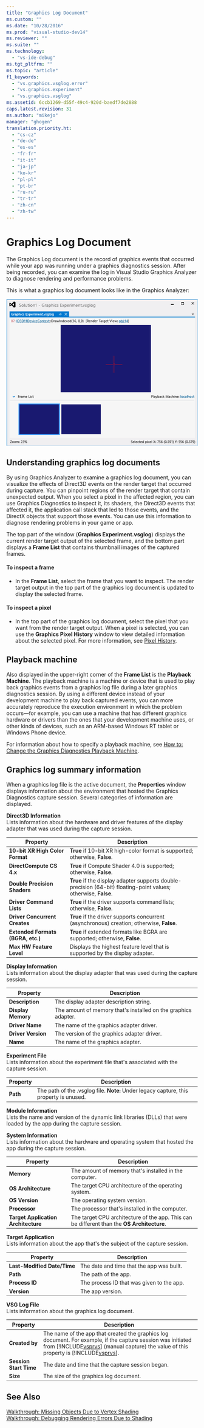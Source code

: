 ```yaml
---
title: "Graphics Log Document"
ms.custom: ""
ms.date: "10/28/2016"
ms.prod: "visual-studio-dev14"
ms.reviewer: ""
ms.suite: ""
ms.technology: 
  - "vs-ide-debug"
ms.tgt_pltfrm: ""
ms.topic: "article"
f1_keywords: 
  - "vs.graphics.vsglog.error"
  - "vs.graphics.experiment"
  - "vs.graphics.vsglog"
ms.assetid: 6ccb1269-d55f-49c4-920d-baedf7de2888
caps.latest.revision: 31
ms.author: "mikejo"
manager: "ghogen"
translation.priority.ht: 
  - "cs-cz"
  - "de-de"
  - "es-es"
  - "fr-fr"
  - "it-it"
  - "ja-jp"
  - "ko-kr"
  - "pl-pl"
  - "pt-br"
  - "ru-ru"
  - "tr-tr"
  - "zh-cn"
  - "zh-tw"
---
```

# Graphics Log Document
The Graphics Log document is the record of graphics events that occurred while your app was running under a graphics diagnostics session. After being recorded, you can examine the log in Visual Studio Graphics Analyzer to diagnose rendering and performance problems.  
  
 This is what a graphics log document looks like in the Graphics Analyzer:  
  
 ![A graphics log containing two captured frames.](../debugger/media/gfx_diag_demo_graphics_log_orientation.png "gfx_diag_demo_graphics_log_orientation")  
  
## Understanding graphics log documents  
 By using Graphics Analyzer to examine a graphics log document, you can visualize the effects of Direct3D events on the render target that occurred during capture. You can pinpoint regions of the render target that contain unexpected output. When you select a pixel in the affected region, you can use Graphics Diagnostics to inspect it, its shaders, the Direct3D events that affected it, the application call stack that led to those events, and the DirectX objects that support those events. You can use this information to diagnose rendering problems in your game or app.  
  
 The top part of the window (**Graphics Experiment.vsglog**) displays the current render target output of the selected frame, and the bottom part displays a **Frame List** that contains thumbnail images of the captured frames.  
  
#### To inspect a frame  
  
-   In the **Frame List**, select the frame that you want to inspect. The render target output in the top part of the graphics log document is updated to display the selected frame.  
  
#### To inspect a pixel  
  
-   In the top part of the graphics log document, select the pixel that you want from the render target output. When a pixel is selected, you can use the **Graphics Pixel History** window to view detailed information about the selected pixel. For more information, see [Pixel History](../debugger/graphics-pixel-history.md).  
  
## Playback machine  
 Also displayed in the upper-right corner of the **Frame List** is the **Playback Machine**. The playback machine is a machine or device that is used to play back graphics events from a graphics log file during a later graphics diagnostics session. By using a different device instead of your development machine to play back captured events, you can more accurately reproduce the execution environment in which the problem occurs—for example, you can use a machine that has different graphics hardware or drivers than the ones that your development machine uses, or other kinds of devices, such as an ARM-based Windows RT tablet or Windows Phone device.  
  
 For information about how to specify a playback machine, see [How to: Change the Graphics Diagnostics Playback Machine](../debugger/how-to-change-the-graphics-diagnostics-playback-machine.md).  
  
## Graphics log summary information  
 When a graphics log file is the active document, the **Properties** window displays information about the environment that hosted the Graphics Diagnostics capture session. Several categories of information are displayed.  
  
 **Direct3D Information**  
 Lists information about the hardware and driver features of the display adapter that was used during the capture session.  
  
|Property|Description|  
|--------------|-----------------|  
|**10-bit XR High Color Format**|**True** if 10-bit XR high-color format is supported; otherwise, **False**.|  
|**DirectCompute CS 4.x**|**True** if Compute Shader 4.0 is supported; otherwise, **False**.|  
|**Double Precision Shaders**|**True** if the display adapter supports double-precision (64-bit) floating-point values; otherwise, **False**.|  
|**Driver Command Lists**|**True** if the driver supports command lists; otherwise, **False**.|  
|**Driver Concurrent Creates**|**True** if the driver supports concurrent (asynchronous) creation; otherwise, **False**.|  
|**Extended Formats (BGRA, etc.)**|**True** if extended formats like BGRA are supported; otherwise, **False**.|  
|**Max HW Feature Level**|Displays the highest feature level that is supported by the display adapter.|  
  
 **Display Information**  
 Lists information about the display adapter that was used during the capture session.  
  
|Property|Description|  
|--------------|-----------------|  
|**Description**|The display adapter description string.|  
|**Display Memory**|The amount of memory that's installed on the graphics adapter.|  
|**Driver Name**|The name of the graphics adapter driver.|  
|**Driver Version**|The version of the graphics adapter driver.|  
|**Name**|The name of the graphics adapter.|  
  
 **Experiment File**  
 Lists information about the experiment file that's associated with the capture session.  
  
|Property|Description|  
|--------------|-----------------|  
|**Path**|The path of the .vsglog file. **Note:**  Under legacy capture, this property is unused.|  
  
 **Module Information**  
 Lists the name and version of the dynamic link libraries (DLLs) that were loaded by the app during the capture session.  
  
 **System Information**  
 Lists information about the hardware and operating system that hosted the app during the capture session.  
  
|Property|Description|  
|--------------|-----------------|  
|**Memory**|The amount of memory that's installed in the computer.|  
|**OS Architecture**|The target CPU architecture of the operating system.|  
|**OS Version**|The operating system version.|  
|**Processor**|The processor that's installed in the computer.|  
|**Target Application Architecture**|The target CPU architecture of the app. This can be different than the **OS Architecture**.|  
  
 **Target Application**  
 Lists information about the app that's the subject of the capture session.  
  
|Property|Description|  
|--------------|-----------------|  
|**Last-Modified Date/Time**|The date and time that the app was built.|  
|**Path**|The path of the app.|  
|**Process ID**|The process ID that was given to the app.|  
|**Version**|The app version.|  
  
 **VSG Log File**  
 Lists information about the graphics log document.  
  
|Property|Description|  
|--------------|-----------------|  
|**Created by**|The name of the app that created the graphics log document. For example, if the capture session was initiated from [!INCLUDE[vsprvs](../code-quality/includes/vsprvs_md.md)] (manual capture) the value of this property is [!INCLUDE[vsprvs](../code-quality/includes/vsprvs_md.md)].|  
|**Session Start Time**|The date and time that the capture session began.|  
|**Size**|The size of the graphics log document.|  
  
## See Also  
 [Walkthrough: Missing Objects Due to Vertex Shading](../debugger/walkthrough-missing-objects-due-to-vertex-shading.md)   
 [Walkthrough: Debugging Rendering Errors Due to Shading](../debugger/walkthrough-debugging-rendering-errors-due-to-shading.md)